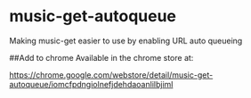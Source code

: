 # music-get-autoqueue
Making music-get easier to use by enabling URL auto queueing

##Add to chrome
Available in the chrome store at:

https://chrome.google.com/webstore/detail/music-get-autoqueue/iomcfpdngiolnefjdehdaoanlilbjiml
